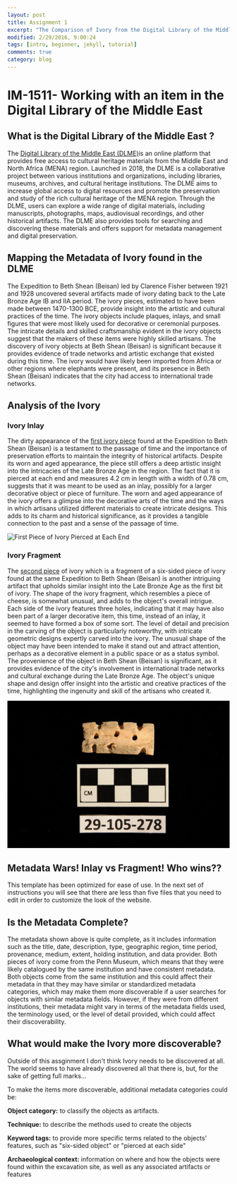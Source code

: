 ```yaml
---
layout: post
title: Assignment 1
excerpt: "The Comparison of Ivory from the Digital Library of the Middle East"
modified: 2/29/2016, 9:00:24
tags: [intro, beginner, jekyll, tutorial]
comments: true
category: blog
---
```


# IM-1511- Working with an item in the Digital Library of the Middle East

## What is the Digital Library of the Middle East ?
The [Digital Library of the Middle East (DLME)](https://dlmenetwork.org/library)is an online platform that provides free access to cultural heritage materials from the Middle East and North Africa (MENA) region. Launched in 2018, the DLME is a collaborative project between various institutions and organizations, including libraries, museums, archives, and cultural heritage institutions. The DLME aims to increase global access to digital resources and promote the preservation and study of the rich cultural heritage of the MENA region. Through the DLME, users can explore a wide range of digital materials, including manuscripts, photographs, maps, audiovisual recordings, and other historical artifacts. The DLME also provides tools for searching and discovering these materials and offers support for metadata management and digital preservation.


## Mapping the Metadata of Ivory found in the DLME
The Expedition to Beth Shean (Beisan) led by Clarence Fisher between 1921 and 1928 uncovered several artifacts made of ivory dating back to the Late Bronze Age IB and IIA period. The ivory pieces, estimated to have been made between 1470-1300 BCE, provide insight into the artistic and cultural practices of the time. The ivory objects include plaques, inlays, and small figures that were most likely used for decorative or ceremonial purposes. The intricate details and skilled craftsmanship evident in the ivory objects suggest that the makers of these items were highly skilled artisans. The discovery of ivory objects at Beth Shean (Beisan) is significant because it provides evidence of trade networks and artistic exchange that existed during this time. The ivory would have likely been imported from Africa or other regions where elephants were present, and its presence in Beth Shean (Beisan) indicates that the city had access to international trade networks.

## Analysis of the Ivory

### Ivory Inlay
The dirty appearance of the [first ivory piece](https://www.penn.museum/collections/object/260604) found at the Expedition to Beth Shean (Beisan) is a testament to the passage of time and the importance of preservation efforts to maintain the integrity of historical artifacts. Despite its worn and aged appearance, the piece still offers a deep artistic insight into the intricacies of the Late Bronze Age in the region. The fact that it is pierced at each end and measures 4.2 cm in length with a width of 0.78 cm, suggests that it was meant to be used as an inlay, possibly for a larger decorative object or piece of furniture. The worn and aged appearance of the ivory offers a glimpse into the decorative arts of the time and the ways in which artisans utilized different materials to create intricate designs. This adds to its charm and historical significance, as it provides a tangible connection to the past and a sense of the passage of time. 

![First Piece of Ivory Pierced at Each End]()

### Ivory Fragment 
The [second piece](https://www.penn.museum/collections/object_images.php?irn=63773) of ivory which is a fragment of a six-sided piece of ivory found at the same Expedition to Beth Shean (Beisan) is another intriguing artifact that upholds similar insight into the Late Bronze Age as the first bit of ivory. The shape of the ivory fragment, which resembles a piece of cheese, is somewhat unusual, and adds to the object's overall intrigue. Each side of the ivory features three holes, indicating that it may have also been part of a larger decorative item, this time, instead of an inlay, it seemed to have formed a box of some sort. The level of detail and precision in the carving of the object is particularly noteworthy, with intricate geometric designs expertly carved into the ivory. The unusual shape of the object may have been intended to make it stand out and attract attention, perhaps as a decorative element in a public space or as a status symbol. The provenience of the object in Beth Shean (Beisan) is significant, as it provides evidence of the city's involvement in international trade networks and cultural exchange during the Late Bronze Age. The object's unique shape and design offer insight into the artistic and creative practices of the time, highlighting the ingenuity and skill of the artisans who created it.

![Fragment of a Six Sided Piece of Ivory](/images/ivory2.jpg "Ivory Inlay")

## Metadata Wars! Inlay vs Fragment! Who wins??
This template has been optimized for ease of use. In the next set of instructions you will see that there are less than five files that you need to edit in order to customize the look of the website.

## Is the Metadata Complete? 
The metadata shown above is quite complete, as it includes information such as the title, date, description, type, geographic region, time period, provenance, medium, extent, holding institution, and data provider. Both pieces of ivory come from the Penn Museum, which means that they were likely catalogued by the same institution and have consistent metadata.
Both objects come from the same institution and this could affect their metadata in that they may have similar or standardized metadata categories, which may make them more discoverable if a user searches for objects with similar metadata fields. However, if they were from different institutions, their metadata might vary in terms of the metadata fields used, the terminology used, or the level of detail provided, which could affect their discoverability.

## What would make the Ivory more discoverable?
Outside of this assginment I don't think Ivory needs to be discovered at all. The world seems to have already discovered all that there is, but, for the sake of getting full marks...

To make the items more discoverable, additional metadata categories could be:

**Object category:** to classify the objects as artifacts.

**Technique:** to describe the methods used to create the objects

**Keyword tags:** to provide more specific terms related to the objects' features, such as "six-sided object" or "pierced at each side"

**Archaeological context:** information on where and how the objects were found within the excavation site, as well as any associated artifacts or features
